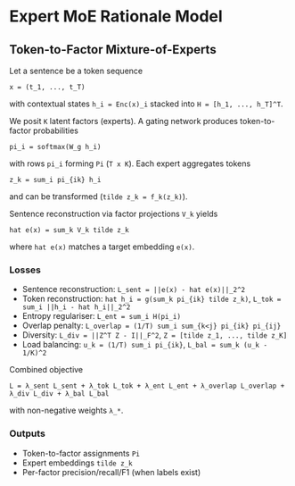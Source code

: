 # Expert MoE Rationale Model

## Token-to-Factor Mixture-of-Experts

Let a sentence be a token sequence
```
x = (t_1, ..., t_T)
```
with contextual states `h_i = Enc(x)_i` stacked into `H = [h_1, ..., h_T]^T`.

We posit `K` latent factors (experts). A gating network produces token-to-factor probabilities
```
pi_i = softmax(W_g h_i)
```
with rows `pi_i` forming `Pi` (`T x K`). Each expert aggregates tokens
```
z_k = sum_i pi_{ik} h_i
```
and can be transformed (`tilde z_k = f_k(z_k)`).

Sentence reconstruction via factor projections `V_k` yields
```
hat e(x) = sum_k V_k tilde z_k
```
where `hat e(x)` matches a target embedding `e(x)`.

### Losses
- Sentence reconstruction: `L_sent = ||e(x) - hat e(x)||_2^2`
- Token reconstruction: `hat h_i = g(sum_k pi_{ik} tilde z_k)`, `L_tok = sum_i ||h_i - hat h_i||_2^2`
- Entropy regulariser: `L_ent = sum_i H(pi_i)`
- Overlap penalty: `L_overlap = (1/T) sum_i sum_{k<j} pi_{ik} pi_{ij}`
- Diversity: `L_div = ||Z^T Z - I||_F^2`, `Z = [tilde z_1, ..., tilde z_K]`
- Load balancing: `u_k = (1/T) sum_i pi_{ik}`, `L_bal = sum_k (u_k - 1/K)^2`

Combined objective
```
L = λ_sent L_sent + λ_tok L_tok + λ_ent L_ent + λ_overlap L_overlap + λ_div L_div + λ_bal L_bal
```
with non-negative weights `λ_*`.

### Outputs
- Token-to-factor assignments `Pi`
- Expert embeddings `tilde z_k`
- Per-factor precision/recall/F1 (when labels exist)
